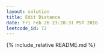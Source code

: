 ```yaml
---
layout: solution
title: Edit Distance
date: Fri Feb 26 23:28:31 PST 2016
leetcode_id: 72
---
```

{% include_relative README.md %}
